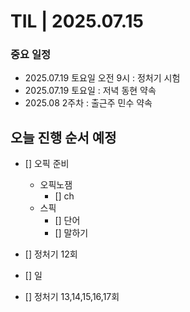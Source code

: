 # TIL | 2025.07.15

### 중요 일정

-   2025.07.19 토요일 오전 9시 : 정처기 시험
-   2025.07.19 토요일 : 저녁 동현 약속
-   2025.08 2주차 : 출근주 민수 약속

## 오늘 진행 순서 예정

-   [] 오픽 준비

    -   오픽노잼
        -   [] ch
    -   스픽
        -   [] 단어
        -   [] 말하기

-   [] 정처기 12회
-   [] 일
-   [] 정처기 13,14,15,16,17회

